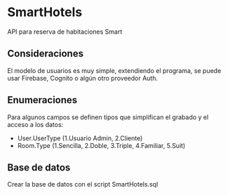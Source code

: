 # SmartHotels
API para reserva de habitaciones Smart

## Consideraciones
El modelo de usuarios es muy simple, extendiendo el programa, se puede usar Firebase, Cognito o algún otro proveedor Auth.

## Enumeraciones
Para algunos campos se definen tipos que simplifican el grabado y el acceso a los datos:

- User.UserType (1.Usuario Admin, 2.Cliente)
- Room.Type (1.Sencilla, 2.Doble, 3.Triple, 4.Familiar, 5.Suit)

## Base de datos
Crear la base de datos con el script SmartHotels.sql
